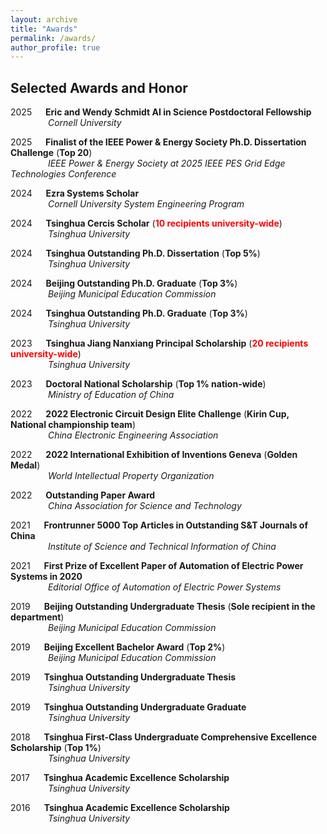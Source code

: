 ```yaml
---
layout: archive
title: "Awards"
permalink: /awards/
author_profile: true
---
```


## Selected Awards and Honor
2025    **Eric and Wendy Schmidt AI in Science Postdoctoral Fellowship**  
     *Cornell University*

2025    **Finalist of the IEEE Power & Energy Society Ph.D. Dissertation Challenge** (**Top 20**)  
     *IEEE Power & Energy Society at 2025 IEEE PES Grid Edge Technologies Conference*

2024    **Ezra Systems Scholar**  
     *Cornell University System Engineering Program*

2024    **Tsinghua Cercis Scholar** (**<span style="color:red;">10 recipients university-wide</span>**)  
     *Tsinghua University*

2024    **Tsinghua Outstanding Ph.D. Dissertation** (**Top 5%**)  
     *Tsinghua University*

2024    **Beijing Outstanding Ph.D. Graduate** (**Top 3%**)  
     *Beijing Municipal Education Commission*

2024    **Tsinghua Outstanding Ph.D. Graduate** (**Top 3%**)  
     *Tsinghua University*

2023    **Tsinghua Jiang Nanxiang Principal Scholarship** (<span style="color:red;">**20 recipients university-wide**</span>)  
     *Tsinghua University*

2023    **Doctoral National Scholarship** (**Top 1% nation-wide**)  
     *Ministry of Education of China*

2022    **2022 Electronic Circuit Design Elite Challenge** (**Kirin Cup, National championship team**)  
     *China Electronic Engineering Association*

2022    **2022 International Exhibition of Inventions Geneva** (**Golden Medal**)  
     *World Intellectual Property Organization*

2022    **Outstanding Paper Award**  
     *China Association for Science and Technology*

2021    **Frontrunner 5000 Top Articles in Outstanding S&T Journals of China**  
     *Institute of Science and Technical Information of China*

2021    **First Prize of Excellent Paper of Automation of Electric Power Systems in 2020**  
     *Editorial Office of Automation of Electric Power Systems*

2019    **Beijing Outstanding Undergraduate Thesis** (**Sole recipient in the department**)  
     *Beijing Municipal Education Commission*

2019    **Beijing Excellent Bachelor Award** (**Top 2%**)  
     *Beijing Municipal Education Commission*

2019    **Tsinghua Outstanding Undergraduate Thesis**  
     *Tsinghua University*

2019    **Tsinghua Outstanding Undergraduate Graduate**  
     *Tsinghua University*

2018    **Tsinghua First-Class Undergraduate Comprehensive Excellence Scholarship** (**Top 1%**)  
     *Tsinghua University*

2017    **Tsinghua Academic Excellence Scholarship**  
     *Tsinghua University*

2016    **Tsinghua Academic Excellence Scholarship**  
     *Tsinghua University*



